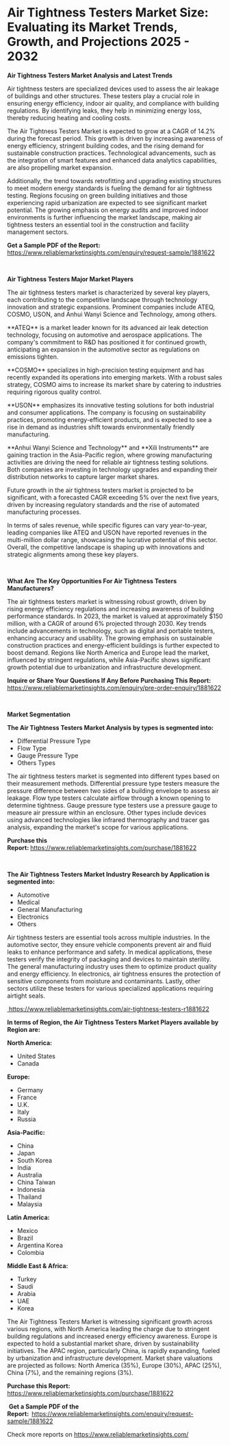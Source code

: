 <p><h1>Air Tightness Testers Market Size: Evaluating its Market Trends, Growth, and Projections 2025 - 2032</h1></p><p><strong>Air Tightness Testers Market Analysis and Latest Trends</strong></p>
<p><p>Air tightness testers are specialized devices used to assess the air leakage of buildings and other structures. These testers play a crucial role in ensuring energy efficiency, indoor air quality, and compliance with building regulations. By identifying leaks, they help in minimizing energy loss, thereby reducing heating and cooling costs.</p><p>The Air Tightness Testers Market is expected to grow at a CAGR of 14.2% during the forecast period. This growth is driven by increasing awareness of energy efficiency, stringent building codes, and the rising demand for sustainable construction practices. Technological advancements, such as the integration of smart features and enhanced data analytics capabilities, are also propelling market expansion. </p><p>Additionally, the trend towards retrofitting and upgrading existing structures to meet modern energy standards is fueling the demand for air tightness testing. Regions focusing on green building initiatives and those experiencing rapid urbanization are expected to see significant market potential. The growing emphasis on energy audits and improved indoor environments is further influencing the market landscape, making air tightness testers an essential tool in the construction and facility management sectors.</p></p>
<p><strong>Get a Sample PDF of the Report:&nbsp;</strong> <a href="https://www.reliablemarketinsights.com/enquiry/request-sample/1881622?utm_campaign=1558&utm_medium=2&utm_source=Github&utm_content=ia&utm_term=23022025&utm_id=air-tightness-testers">https://www.reliablemarketinsights.com/enquiry/request-sample/1881622</a></p>
<p>&nbsp;</p>
<p><strong>Air Tightness Testers Major Market Players</strong></p>
<p><p>The air tightness testers market is characterized by several key players, each contributing to the competitive landscape through technology innovation and strategic expansions. Prominent companies include ATEQ, COSMO, USON, and Anhui Wanyi Science and Technology, among others.</p><p>**ATEQ** is a market leader known for its advanced air leak detection technology, focusing on automotive and aerospace applications. The company's commitment to R&D has positioned it for continued growth, anticipating an expansion in the automotive sector as regulations on emissions tighten.</p><p>**COSMO** specializes in high-precision testing equipment and has recently expanded its operations into emerging markets. With a robust sales strategy, COSMO aims to increase its market share by catering to industries requiring rigorous quality control.</p><p>**USON** emphasizes its innovative testing solutions for both industrial and consumer applications. The company is focusing on sustainability practices, promoting energy-efficient products, and is expected to see a rise in demand as industries shift towards environmentally friendly manufacturing.</p><p>**Anhui Wanyi Science and Technology** and **Xili Instruments** are gaining traction in the Asia-Pacific region, where growing manufacturing activities are driving the need for reliable air tightness testing solutions. Both companies are investing in technology upgrades and expanding their distribution networks to capture larger market shares.</p><p>Future growth in the air tightness testers market is projected to be significant, with a forecasted CAGR exceeding 5% over the next five years, driven by increasing regulatory standards and the rise of automated manufacturing processes.</p><p>In terms of sales revenue, while specific figures can vary year-to-year, leading companies like ATEQ and USON have reported revenues in the multi-million dollar range, showcasing the lucrative potential of this sector. Overall, the competitive landscape is shaping up with innovations and strategic alignments among these key players.</p></p>
<p>&nbsp;</p>
<p><strong>What Are The Key Opportunities For Air Tightness Testers Manufacturers?</strong></p>
<p><p>The air tightness testers market is witnessing robust growth, driven by rising energy efficiency regulations and increasing awareness of building performance standards. In 2023, the market is valued at approximately $150 million, with a CAGR of around 6% projected through 2030. Key trends include advancements in technology, such as digital and portable testers, enhancing accuracy and usability. The growing emphasis on sustainable construction practices and energy-efficient buildings is further expected to boost demand. Regions like North America and Europe lead the market, influenced by stringent regulations, while Asia-Pacific shows significant growth potential due to urbanization and infrastructure development.</p></p>
<p><strong>Inquire or Share Your Questions If Any Before Purchasing This Report:</strong> <a href="https://www.reliablemarketinsights.com/enquiry/pre-order-enquiry/1881622?utm_campaign=1558&utm_medium=2&utm_source=Github&utm_content=ia&utm_term=23022025&utm_id=air-tightness-testers">https://www.reliablemarketinsights.com/enquiry/pre-order-enquiry/1881622</a></p>
<p>&nbsp;</p>
<p><strong>Market Segmentation</strong></p>
<p><strong>The Air Tightness Testers Market Analysis by types is segmented into:</strong></p>
<p><ul><li>Differential Pressure Type</li><li>Flow Type</li><li>Gauge Pressure Type</li><li>Others Types</li></ul></p>
<p><p>The air tightness testers market is segmented into different types based on their measurement methods. Differential pressure type testers measure the pressure difference between two sides of a building envelope to assess air leakage. Flow type testers calculate airflow through a known opening to determine tightness. Gauge pressure type testers use a pressure gauge to measure air pressure within an enclosure. Other types include devices using advanced technologies like infrared thermography and tracer gas analysis, expanding the market's scope for various applications.</p></p>
<p><strong>Purchase this Report:&nbsp;</strong><a href="https://www.reliablemarketinsights.com/purchase/1881622?utm_campaign=1558&utm_medium=2&utm_source=Github&utm_content=ia&utm_term=23022025&utm_id=air-tightness-testers">https://www.reliablemarketinsights.com/purchase/1881622</a></p>
<p>&nbsp;</p>
<p><strong>The Air Tightness Testers Market Industry Research by Application is segmented into:</strong></p>
<p><ul><li>Automotive</li><li>Medical</li><li>General Manufacturing</li><li>Electronics</li><li>Others</li></ul></p>
<p><p>Air tightness testers are essential tools across multiple industries. In the automotive sector, they ensure vehicle components prevent air and fluid leaks to enhance performance and safety. In medical applications, these testers verify the integrity of packaging and devices to maintain sterility. The general manufacturing industry uses them to optimize product quality and energy efficiency. In electronics, air tightness ensures the protection of sensitive components from moisture and contaminants. Lastly, other sectors utilize these testers for various specialized applications requiring airtight seals.</p></p>
<p><a href="https://www.reliablemarketinsights.com/air-tightness-testers-r1881622?utm_campaign=1558&utm_medium=2&utm_source=Github&utm_content=ia&utm_term=23022025&utm_id=air-tightness-testers">&nbsp;https://www.reliablemarketinsights.com/air-tightness-testers-r1881622</a></p>
<p><strong>In terms of Region, the Air Tightness Testers Market Players available by Region are:</strong></p>
<p>
    <p> <strong> North America: </strong>
        <ul>
            <li>United States</li>
            <li>Canada</li>
        </ul>
        </p> 
    <p> <strong> Europe: </strong>
        <ul>
            <li>Germany</li>
            <li>France</li>
            <li>U.K.</li>
            <li>Italy</li>
            <li>Russia</li>
        </ul>
        </p> 
    <p> <strong> Asia-Pacific: </strong>
        <ul>
            <li>China</li>
            <li>Japan</li>
            <li>South Korea</li>
            <li>India</li>
            <li>Australia</li>
            <li>China Taiwan</li>
            <li>Indonesia</li>
            <li>Thailand</li>
            <li>Malaysia</li>
        </ul>
        </p> 
    <p> <strong> Latin America: </strong>
        <ul>
            <li>Mexico</li>
            <li>Brazil</li>
            <li>Argentina Korea</li>
            <li>Colombia</li>
        </ul>
        </p> 
    <p> <strong> Middle East & Africa: </strong>
        <ul>
            <li>Turkey</li>
            <li>Saudi</li>
            <li>Arabia</li>
            <li>UAE</li>
            <li>Korea</li>
        </ul>
    </p>
    </p>
<p><p>The Air Tightness Testers Market is witnessing significant growth across various regions, with North America leading the charge due to stringent building regulations and increased energy efficiency awareness. Europe is expected to hold a substantial market share, driven by sustainability initiatives. The APAC region, particularly China, is rapidly expanding, fueled by urbanization and infrastructure development. Market share valuations are projected as follows: North America (35%), Europe (30%), APAC (25%), China (7%), and the remaining regions (3%).</p></p>
<p><strong>Purchase this Report: </strong><a href="https://www.reliablemarketinsights.com/purchase/1881622?utm_campaign=1558&utm_medium=2&utm_source=Github&utm_content=ia&utm_term=23022025&utm_id=air-tightness-testers">https://www.reliablemarketinsights.com/purchase/1881622</a></p>
<p>&nbsp;<strong>Get a Sample PDF of the Report:&nbsp;&nbsp;</strong><a href="https://www.reliablemarketinsights.com/enquiry/request-sample/1881622?utm_campaign=1558&utm_medium=2&utm_source=Github&utm_content=ia&utm_term=23022025&utm_id=air-tightness-testers">https://www.reliablemarketinsights.com/enquiry/request-sample/1881622</a></p>
<p><strong></strong></p>
<p>Check more reports on <a href="https://www.reliablemarketinsights.com/?utm_campaign=1558&utm_medium=2&utm_source=Github&utm_content=ia&utm_term=23022025&utm_id=air-tightness-testers">https://www.reliablemarketinsights.com/</a></p>